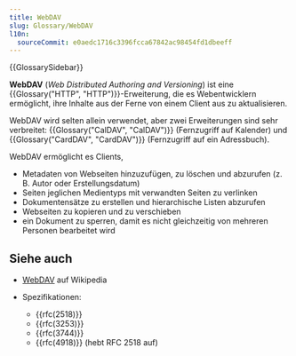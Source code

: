 ```yaml
---
title: WebDAV
slug: Glossary/WebDAV
l10n:
  sourceCommit: e0aedc1716c3396fcca67842ac98454fd1dbeeff
---
```


{{GlossarySidebar}}

**WebDAV** (_Web Distributed Authoring and Versioning_) ist eine {{Glossary("HTTP", "HTTP")}}-Erweiterung, die es Webentwicklern ermöglicht, ihre Inhalte aus der Ferne von einem Client aus zu aktualisieren.

WebDAV wird selten allein verwendet, aber zwei Erweiterungen sind sehr verbreitet: {{Glossary("CalDAV", "CalDAV")}} (Fernzugriff auf Kalender) und {{Glossary("CardDAV", "CardDAV")}} (Fernzugriff auf ein Adressbuch).

WebDAV ermöglicht es Clients,

- Metadaten von Webseiten hinzuzufügen, zu löschen und abzurufen (z. B. Autor oder Erstellungsdatum)
- Seiten jeglichen Medientyps mit verwandten Seiten zu verlinken
- Dokumentensätze zu erstellen und hierarchische Listen abzurufen
- Webseiten zu kopieren und zu verschieben
- ein Dokument zu sperren, damit es nicht gleichzeitig von mehreren Personen bearbeitet wird

## Siehe auch

- [WebDAV](https://en.wikipedia.org/wiki/WebDAV) auf Wikipedia
- Spezifikationen:

  - {{rfc(2518)}}
  - {{rfc(3253)}}
  - {{rfc(3744)}}
  - {{rfc(4918)}} (hebt RFC 2518 auf)
